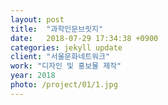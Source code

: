 ```yaml
---
layout: post
title:  "과학인문브릿지"
date:   2018-07-29 17:34:38 +0900
categories: jekyll update
client: "서울문화네트워크"
work: "디자인 및 홍보물 제작"
year: 2018
photo: /project/01/1.jpg
---
```


